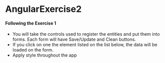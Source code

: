 # AngularExercise2

#### Following the Exercise 1

- You will take the controls used to register the entities and put them into forms. Each form will have Save/Update and Clean buttons.
- If you click on one the element listed on the list below, the data will be loaded on the form.
- Apply style throughout the app
